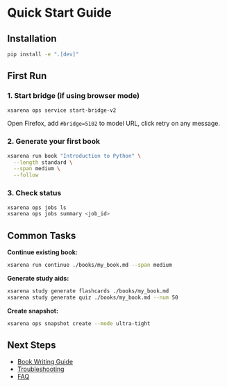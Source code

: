 # Quick Start Guide

## Installation
```bash
pip install -e ".[dev]"
```

## First Run

### 1. Start bridge (if using browser mode)
```bash
xsarena ops service start-bridge-v2
```

Open Firefox, add `#bridge=5102` to model URL, click retry on any message.

### 2. Generate your first book
```bash
xsarena run book "Introduction to Python" \
  --length standard \
  --span medium \
  --follow
```

### 3. Check status
```bash
xsarena ops jobs ls
xsarena ops jobs summary <job_id>
```

## Common Tasks

**Continue existing book:**
```bash
xsarena run continue ./books/my_book.md --span medium
```

**Generate study aids:**
```bash
xsarena study generate flashcards ./books/my_book.md
xsarena study generate quiz ./books/my_book.md --num 50
```

**Create snapshot:**
```bash
xsarena ops snapshot create --mode ultra-tight
```

## Next Steps

- [Book Writing Guide](guides/BOOK_WRITING.md)
- [Troubleshooting](TROUBLESHOOTING.md)
- [FAQ](FAQ.md)
